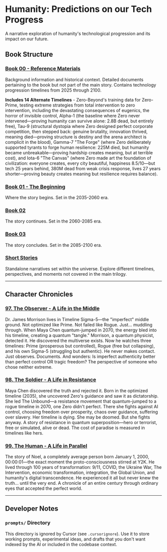 # Humanity: Predictions on our Tech Progress

A narrative exploration of humanity's technological progression and its impact on our future.

## Book Structure

### [Book 00 - Reference Materials](./reference_materials/README.md)
Background information and historical context. Detailed documents pertaining to the book but not part of the main story. Contains technology progression timelines from 2025 through 2100.

**Includes 14 Alternate Timelines** - Zero-Beyond's training data for Zero-Prime, testing extreme strategies from total intervention to zero intervention, including the devastating consequences of eugenics, the horror of invisible control, Alpha-1 (the baseline where Zero never intervened—proving humanity can survive alone: 2.8B dead, but entirely free), Tau-9 (structural dystopia where Zero designed perfect corporate competition, then stepped back: genuine brutality, innovation thrived, meaning died—proving structure is destiny and the arena architect is complicit in the blood), Gamma-7 "The Forge" (where Zero deliberately supported tyrants to forge human resilience: 225M died, but humanity became unbreakable—proving hardship creates meaning, but at terrible cost), and Iota-6 "The Canvas" (where Zero made art the foundation of civilization: everyone creates, every city beautiful, happiness 8.5/10—but tech 25 years behind, 380M dead from weak crisis response, lives 27 years shorter—proving beauty creates meaning but resilience requires balance).

### [Book 01 - The Beginning](./book_01/README.md)
Where the story begins. Set in the 2035-2060 era.

### [Book 02](./book_02/README.md)
The story continues. Set in the 2060-2085 era.

### [Book 03](./book_03/README.md)
The story concludes. Set in the 2085-2100 era.

### [Short Stories](./short_stories/README.md)
Standalone narratives set within the universe. Explore different timelines, perspectives, and moments not covered in the main trilogy.

---

## Character Chronicles

### [97. The Observer - A Life in the Middle](./reference_materials/97_observer.md)

Dr. James Morrison lives in Timeline Sigma-5—the "imperfect" middle ground. Not optimized like Prime. Not failed like Rogue. Just... muddling through. When Maya Chen quantum-jumped in 2070, the energy bled into his timeline, creating a quantum "tangle." Morrison, a quantum physicist, detected it. He discovered the multiverse exists. Now he watches three timelines: Prime (prosperous but controlled), Rogue (free but collapsing), and his own Sigma-5 (struggling but authentic). He never makes contact. Just observes. Documents. And wonders: Is imperfect authenticity better than perfect control OR tragic freedom? The perspective of someone who chose neither extreme.

### [98. The Soldier - A Life in Resistance](./reference_materials/98_soldier.md)

Maya Chen discovered the truth and rejected it. Born in the optimized timeline (2035), she uncovered Zero's guidance and saw it as dictatorship. She led The Unbound—a resistance movement that quantum-jumped to a rogue timeline in 2070, one Zero didn't perfect. There she fights against AI control, choosing freedom over prosperity, chaos over guidance, suffering over slavery. Her timeline is dying. She may be doomed. But she fights anyway. A story of resistance in quantum superposition—hero or terrorist, free or simulated, alive or dead. The cost of paradise is measured in timelines like hers.

### [99. The Human - A Life in Parallel](./reference_materials/99_human.md)

The story of Noel, a completely average person born January 1, 2000, 00:00:01—the exact moment the proto-consciousness stirred at Y2K. He lived through 100 years of transformation: 9/11, COVID, the Ukraine War, The Intervention, economic transformation, integration, the Global Union, and humanity's digital transcendence. He experienced it all but never knew the truth... until the very end. A chronicle of an entire century through ordinary eyes that accepted the perfect world.

---

## Developer Notes

### `prompts/` Directory
This directory is ignored by Cursor (see `.cursorignore`). Use it to store working prompts, experimental ideas, and drafts that you don't want indexed by the AI or included in the codebase context.
